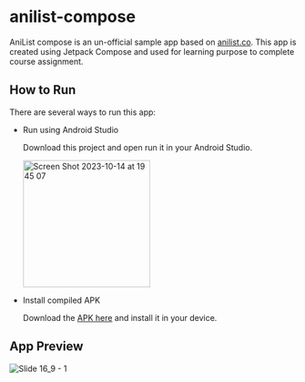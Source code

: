 # anilist-compose
AniList compose is an un-official sample app based on [anilist.co](https://anilist.co/). This app is created using Jetpack Compose and used for learning purpose to complete course assignment.

## How to Run
There are several ways to run this app:
- Run using Android Studio

  Download this project and open run it in your Android Studio.
  
  <img width="223" alt="Screen Shot 2023-10-14 at 19 45 07" src="https://github.com/stevennlo/anilist-compose/assets/65592750/c7b16edc-aa29-46ea-be55-688e1bda74df">

- Install compiled APK

  Download the [APK here](https://drive.google.com/file/d/1XrcMAAuw4t5_ZYj9q4u5LaQ0smkZn2hX/view?usp=sharing) and install it in your device.
  

## App Preview
![Slide 16_9 - 1](https://github.com/stevennlo/anilist-compose/assets/65592750/fb6650cc-8c68-4a82-8809-af09b8008172)
